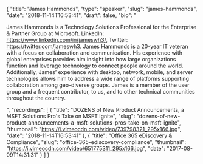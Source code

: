 {
  "title": "James Hammonds",
  "type": "speaker",
  "slug": "james-hammonds",
  "date": "2018-11-14T16:53:41",
  "draft": false,
  "bio": "<p>James Hammonds is a Technology Solutions Professional for the Enterprise & Partner Group at Microsoft. LinkedIn: https://www.linkedin.com/in/jameswh3/, Twitter: https://twitter.com/jameswh3. James Hammonds is a 20-year IT veteran with a focus on collaboration and communication. His experience with global enterprises provides him insight into how large organizations function and leverage technology to connect people around the world. Additionally, James’ experience with desktop, network, mobile, and server technologies allows him to address a wide range of platforms supporting collaboration among geo-diverse groups. James is a member of the user group and a frequent contributor, to us, and to other technical communities throughout the country.</p>",
  "recordings": [
    {
      "title": "DOZENS of New Product Announcements, a MSFT Solutions Pro's Take on MSFT Ignite",
      "slug": "dozens-of-new-product-announcements-a-msft-solutions-pros-take-on-msft-ignite",
      "thumbnail": "https://i.vimeocdn.com/video/739798321_295x166.jpg",
      "date": "2018-11-14T16:53:41"
    },
    {
      "title": "Office 365 eDiscovery & Compliance",
      "slug": "office-365-ediscovery-compliance",
      "thumbnail": "https://i.vimeocdn.com/video/651775311_295x166.jpg",
      "date": "2017-08-09T14:31:31"
    }
  ]
}